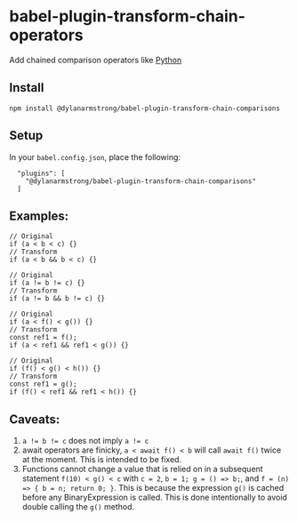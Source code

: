 # babel-plugin-transform-chain-operators

Add chained comparison operators like
[Python](https://docs.python.org/c/reference/expressions.html#comparisons)

## Install
```
npm install @dylanarmstrong/babel-plugin-transform-chain-comparisons
```

## Setup
In your `babel.config.json`, place the following:

```
  "plugins": [
    "@dylanarmstrong/babel-plugin-transform-chain-comparisons"
  ]
```

## Examples:
```
// Original
if (a < b < c) {}
// Transform
if (a < b && b < c) {}

// Original
if (a != b != c) {}
// Transform
if (a != b && b != c) {}

// Original
if (a < f() < g()) {}
// Transform
const ref1 = f();
if (a < ref1 && ref1 < g()) {}

// Original
if (f() < g() < h()) {}
// Transform
const ref1 = g();
if (f() < ref1 && ref1 < h()) {}
```

## Caveats:
1. `a != b != c` does not imply `a != c`
2. await operators are finicky, `a < await f() < b` will call `await f()` twice
   at the moment. This is intended to be fixed.
3. Functions cannot change a value that is relied on in a subsequent statement
  `f(10) < g() < c` with `c = 2`, `b = 1; g = () => b;`, and
  `f = (n) => { b = n; return 0; }`.
   This is because the expression `g()` is cached before any BinaryExpression
   is called. This is done intentionally to avoid double calling the `g()`
   method.
